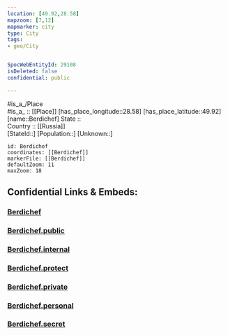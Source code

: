 ```yaml
---
location: [49.92,28.58] 
mapzoom: [7,12] 
mapmarker: city 
type: City
tags:
- geo/City


SpocWebEntityId: 29108
isDeleted: false
confidential: public

---
```

#is_a_/Place  
#is_a_ :: [[Place]] 
[has_place_longitude::28.58] 
[has_place_latitude::49.92] 
[name::Berdichef] 
State ::  
Country :: [[Russia]]  
[StateId::] 
[Population::] 
[Unknown::] 


```leaflet
id: Berdichef
coordinates: [[Berdichef]] 
markerFile: [[Berdichef]] 
defaultZoom: 11 
maxZoom: 18
```


## Confidential Links & Embeds: 

### [Berdichef](/_Standards/Earth/Continent/Europe/Europe~East/Ukraine/Regions~Ukraine/Zhytomyr/City/Berdichef.md) 

### [Berdichef.public](/_public/Earth/Continent/Europe/Europe~East/Ukraine/Regions~Ukraine/Zhytomyr/City/Berdichef.public.md) 

### [Berdichef.internal](/_internal/Earth/Continent/Europe/Europe~East/Ukraine/Regions~Ukraine/Zhytomyr/City/Berdichef.internal.md) 

### [Berdichef.protect](/_protect/Earth/Continent/Europe/Europe~East/Ukraine/Regions~Ukraine/Zhytomyr/City/Berdichef.protect.md) 

### [Berdichef.private](/_private/Earth/Continent/Europe/Europe~East/Ukraine/Regions~Ukraine/Zhytomyr/City/Berdichef.private.md) 

### [Berdichef.personal](/_personal/Earth/Continent/Europe/Europe~East/Ukraine/Regions~Ukraine/Zhytomyr/City/Berdichef.personal.md) 

### [Berdichef.secret](/_secret/Earth/Continent/Europe/Europe~East/Ukraine/Regions~Ukraine/Zhytomyr/City/Berdichef.secret.md)


